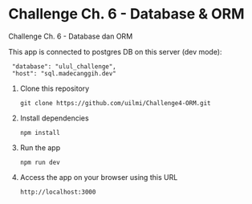 # Challenge Ch. 6 - Database & ORM

Challenge Ch. 6 - Database dan ORM

This app is connected to postgres DB on this server (dev mode):

     "database": "ulul_challenge",
     "host": "sql.madecanggih.dev"

1. Clone this repository

   `git clone https://github.com/uilmi/Challenge4-ORM.git`

2. Install dependencies

   `npm install`

3. Run the app

   `npm run dev`

4. Access the app on your browser using this URL

   `http://localhost:3000`
